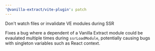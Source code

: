 ```yaml
---
'@vanilla-extract/vite-plugin': patch
---
```


Don't watch files or invalidate VE modules during SSR

Fixes a bug where a dependent of a Vanilla Extract module could be evaulated multiple times during `ssrLoadModule`, potentially causing bugs with singleton variables such as React context.
